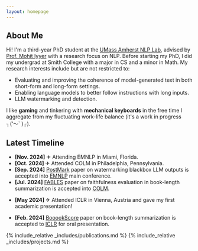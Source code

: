 ```yaml
---
layout: homepage
---
```


## About Me

Hi! I'm a third-year PhD student at the <a href='https://nlp.cs.umass.edu/'>UMass Amherst NLP Lab</a>, advised by <a href='https://people.cs.umass.edu/~miyyer/'>Prof. Mohit Iyyer</a> with a research focus on NLP. Before starting my PhD, I did my undergrad at Smith College with a major in CS and a minor in Math. My research interests include but are not restricted to:

- Evaluating and improving the coherence of model-generated text in both short-form and long-form settings.
- Enabling language models to better follow instructions with long inputs.
- LLM watermarking and detection.

I like **gaming** and tinkering with **mechanical keyboards** in the free time I aggregate from my fluctuating work-life balance (it's a work in progress ┐(‘～` )┌).

## Latest Timeline

- **[Nov. 2024]** ✈ Attending EMNLP in Miami, Florida.
- **[Oct. 2024]** ✈ Attended COLM in Philadelphia, Pennsylvania.
- **[Sep. 2024]** [PostMark](https://arxiv.org/pdf/2406.14517) paper on watermarking blackbox LLM outputs is accepted into [EMNLP](https://2024.emnlp.org/) main conference.
- **[Jul. 2024]** [FABLES](https://openreview.net/pdf?id=YfHxQSoaWU) paper on faithfulness evaluation in book-length summarization is accepted into [COLM](https://colmweb.org/).
<!-- - **[Jun. 2024]** Our [preprint](https://arxiv.org/pdf/2406.14517) on watermarking blackbox LLM outputs is out. -->
- **[May 2024]** ✈ Attended ICLR in Vienna, Austria and gave my first academic presentation!
<!-- - **[Apr. 2024]** Our [preprint](https://arxiv.org/pdf/2404.01261) on faithfulness evaluation in book-length summarization is out. -->
<!-- - **[Apr. 2024]** [BooookScore](https://github.com/lilakk/BooookScore) is now available as a Python package. -->
- **[Feb. 2024]** [BooookScore](https://openreview.net/pdf?id=7Ttk3RzDeu) paper on book-length summarization is accepted to [ICLR](https://iclr.cc/Conferences/2024) for oral presentation.
<!-- - **[Oct. 2022]** [RankGen](https://arxiv.org/pdf/2205.09726.pdf) paper accepted into EMNLP 2022 main conference. -->
<!-- - **[Sep. 2022]** Started my PhD! -->
<!-- - **[Feb. 2022]** [ReLiC](https://arxiv.org/pdf/2203.10053.pdf) paper accepted into ACL 2022 conference. -->

{% include_relative _includes/publications.md %}
{% include_relative _includes/projects.md %}

<!-- {% include_relative _includes/services.md %} -->
